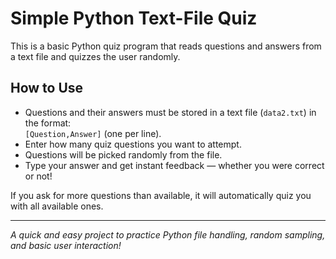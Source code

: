 #  Simple Python Text-File Quiz

This is a basic Python quiz program that reads questions and answers from a text file and quizzes the user randomly.

##  How to Use

-  Questions and their answers must be stored in a text file (`data2.txt`) in the format:  
  `[Question,Answer]` (one per line).
-  Enter how many quiz questions you want to attempt.
-  Questions will be picked randomly from the file.
-  Type your answer and get instant feedback — whether you were correct or not!

If you ask for more questions than available, it will automatically quiz you with all available ones.

---

 *A quick and easy project to practice Python file handling, random sampling, and basic user interaction!*
